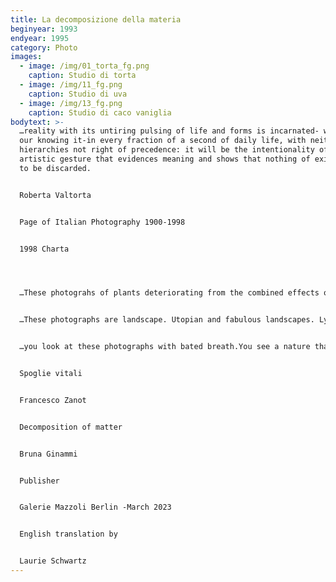 ```yaml
---
title: La decomposizione della materia
beginyear: 1993
endyear: 1995
category: Photo
images:
  - image: /img/01_torta_fg.png
    caption: Studio di torta
  - image: /img/11_fg.png
    caption: Studio di uva
  - image: /img/13_fg.png
    caption: Studio di caco vaniglia
bodytext: >-
  …reality with its untiring pulsing of life and forms is incarnated- without
  our knowing it-in every fraction of a second of daily life, with neither
  hierarchies not right of precedence: it will be the intentionality of the
  artistic gesture that evidences meaning and shows that nothing of existence is
  to be discarded.


  Roberta Valtorta


  Page of Italian Photography 1900-1998


  1998 Charta




  …These photograhs of plants deteriorating from the combined effects of time and the environment are portraits.


  …These photographs are landscape. Utopian and fabulous landscapes. Lysergic.


  …you look at these photographs with bated breath.You see a nature that is at once fascinating and frightening.


  Spoglie vitali 


  Francesco Zanot


  Decomposition of matter 


  Bruna Ginammi


  Publisher


  Galerie Mazzoli Berlin -March 2023


  English translation by


  Laurie Schwartz
---
```


